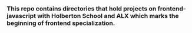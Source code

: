 ### This repo contains directories that hold projects on frontend-javascript with Holberton School and ALX which marks the beginning of frontend specialization. 
